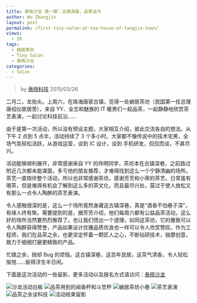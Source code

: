 ```yaml
---
title: 泰晓沙龙 第一期：古镇深巷，品茶谈今
author: Wu Zhangjin
layout: post
permalink: /first-tiny-salon-at-tea-house-of-tangjia-town/
views:
  - 28
tags:
  - 蜗居茶坊
  - Tiny Salon
  - 泰晓沙龙
categories:
  - Salon
---
```


> by [泰晓科技][1]
> 2015/03/26

二月二，龙抬头。上周六，在珠海唐家古镇，觅得一处蜗居茶坊（民国第一任总理唐绍仪故居旁），来自 YY、全志和魅族的 IT 暖男们一起品茶，一起静静地欣赏茶艺表演，一起讨论科技前沿……

由于是第一次活动，所以没有预设主题，大家相互介绍，彼此交流各自的想法。从下午 2 点到 5 点半，活动持续了 3 个多小时。大家都不像传说中的技术宅男，全场气氛轻松活跃，从游戏运营，谈到 IC 设计，谈到 手机研发，侃侃而谈，不甚尽兴。

活动能够顺利展开，非常感谢来自 YY 的伟明同学，茶坊本在古镇深巷，之前路过附近几次都未能谋面，多亏他的朋友推荐，才难得找到这么一个宁静清幽的场所。茶艺一直陪伴整个活动，所以也非常感谢茶坊，感谢芳芳和小荣的茶艺。日常虽有喝茶，但是难得有机会了解到这么多的茶文化，而且最尽兴处，莫过于使人放松又有那么一点令人陶醉的茶艺表演。

令人感触很深的是，这么一个场所竟然身藏这古镇深巷，真是“酒香不怕巷子深”，有缘人终有聚。需要提到的是，据芳芳介绍，他们每周六都有公益品茶活动，这么好的场所当然要热烈推荐了。也让我们悟出一个道理，如同这茶坊，它的雅致可以令人陶醉获得赞誉，产品如果设计优雅品质优良也一样可以令人欣赏赞叹。作为工程师，我们在品茶之余，也更坚定怀着一颗匠人之心，不断钻研技术，揣摩创意，致力于细细打磨更精致的产品。

忙碌之余，抛却 Bug 的烦恼，这古镇深巷，这百年民居，这茶气清香，令人轻松愉悦……偷得浮生半日闲。

下面是这次活动的一些留影，更多活动以及报名方式请访问：[泰晓沙龙][2]

![沙龙活动白板][3] ![品茶用到的闻香杯和斗笠杯][4] ![蜗居茶坊小巷][5] ![茶艺表演][6] ![品茶之余谈科技][7] ![活动结束留影][8]





 [1]: http://tinylab.org
 [2]: /tinysalon/
 [3]: http://ww2.sinaimg.cn/bmiddle/005wLCQdjw1eqdlacahmej30ww18g12q.jpg
 [4]: http://ww4.sinaimg.cn/bmiddle/005wLCQdjw1eqdlahwg24j30ww18gdsz.jpg
 [5]: http://ww3.sinaimg.cn/bmiddle/005wLCQdjw1eqdla1sp5ij30nv0hsgoh.jpg
 [6]: http://ww2.sinaimg.cn/bmiddle/005wLCQdjw1eqdl9x46bwj30qo0zk78c.jpg
 [7]: http://ww3.sinaimg.cn/bmiddle/005wLCQdjw1eqdla02re0j30zk0qon2x.jpg
 [8]: http://ww2.sinaimg.cn/bmiddle/005wLCQdjw1eqdla7xy3mj30ww18gncr.jpg
